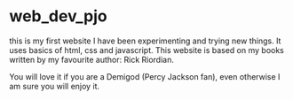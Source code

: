 # web_dev_pjo

this is my first website
I have been experimenting and trying new things.
It uses basics of html, css and javascript.
This website is based on my books written by my favourite author: Rick Riordian.

You will love it if you are a Demigod (Percy Jackson fan), even otherwise I am sure you will enjoy it.
